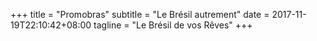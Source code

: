 +++
title = "Promobras"
subtitle = "Le Brésil autrement"
date = 2017-11-19T22:10:42+08:00
tagline = "Le Brésil de vos Rêves"
+++
